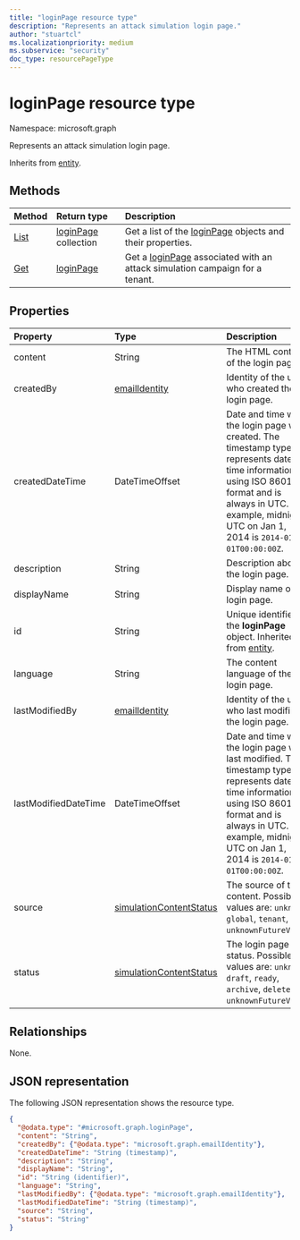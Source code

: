 ```yaml
---
title: "loginPage resource type"
description: "Represents an attack simulation login page."
author: "stuartcl"
ms.localizationpriority: medium
ms.subservice: "security"
doc_type: resourcePageType
---
```


# loginPage resource type

Namespace: microsoft.graph

Represents an attack simulation login page.

Inherits from [entity](../resources/entity.md).

## Methods

|Method|Return type|Description|
|:---|:---|:---|
|[List](../api/attacksimulationroot-list-loginpage.md)|[loginPage](../resources/loginpage.md) collection|Get a list of the [loginPage](../resources/loginpage.md) objects and their properties.|
|[Get](../api/loginpage-get.md)|[loginPage](../resources/loginpage.md)|Get a [loginPage](../resources/loginpage.md) associated with an attack simulation campaign for a tenant.|

## Properties

|Property|Type|Description|
|:---|:---|:---|
|content|String|The HTML content of the login page.|
|createdBy|[emailIdentity](../resources/emailidentity.md)|Identity of the user who created the login page.|
|createdDateTime|DateTimeOffset|Date and time when the login page was created. The timestamp type represents date and time information using ISO 8601 format and is always in UTC. For example, midnight UTC on Jan 1, 2014 is `2014-01-01T00:00:00Z`.|
|description|String|Description about the login page.|
|displayName|String|Display name of the login page.|
|id|String|Unique identifier for the **loginPage** object. Inherited from [entity](../resources/entity.md).|
|language|String|The content language of the login page.|
|lastModifiedBy|[emailIdentity](../resources/emailidentity.md)|Identity of the user who last modified the login page.|
|lastModifiedDateTime|DateTimeOffset|Date and time when the login page was last modified. The timestamp type represents date and time information using ISO 8601 format and is always in UTC. For example, midnight UTC on Jan 1, 2014 is `2014-01-01T00:00:00Z`.|
|source|[simulationContentStatus](../resources/simulation.md#simulationcontentsource-values)|The source of the content. Possible values are: `unknown`, `global`, `tenant`, `unknownFutureValue`.|
|status|[simulationContentStatus](../resources/simulation.md#simulationcontentstatus-values)|The login page status. Possible values are: `unknown`, `draft`, `ready`, `archive`, `delete`, `unknownFutureValue`.|

## Relationships

None.

## JSON representation

The following JSON representation shows the resource type.
<!-- {
  "blockType": "resource",
  "keyProperty": "id",
  "@odata.type": "microsoft.graph.loginPage",
  "baseType": "microsoft.graph.entity",
  "openType": false
}
-->
``` json
{
  "@odata.type": "#microsoft.graph.loginPage",
  "content": "String",
  "createdBy": {"@odata.type": "microsoft.graph.emailIdentity"},
  "createdDateTime": "String (timestamp)",
  "description": "String",
  "displayName": "String",
  "id": "String (identifier)",
  "language": "String",
  "lastModifiedBy": {"@odata.type": "microsoft.graph.emailIdentity"},
  "lastModifiedDateTime": "String (timestamp)",
  "source": "String",
  "status": "String"
}
```
